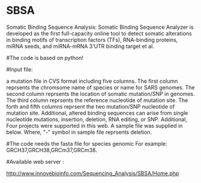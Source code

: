 # SBSA
Somatic Binding Sequence Analysis: Somatic Binding Sequence Analyzer is developed as the first full-capacity online tool to detect somatic alterations in binding motifs of transcription factors (TFs), RNA-binding proteins, miRNA seeds, and miRNA-mRNA 3’UTR binding target et al.

#The code is based on python!

#Input file:

a mutation file in CVS format including five columns. 
The first column reprsents the chromsome name of species or name for SARS genomes. 
The second column reprsents the location of somatic mutation/SNP in genomes. 
The third column reprsents the reference nucleotide of mutation site. 
The forth and fifth columns reprsent the two mutation/SNP nucleotide of mutation site. 
Additional, altered binding sequences can arise from single nucleotide mutations, insertion, deletion, RNA editing, or SNP. Additional, Four projects were supported in this web. A sample file was supplied in below. Where, "-" symbol in sample file reprsents deletion.


#The code needs the fasta file for species genomic For example: GRCH37,GRCH38,GRCm37,GRCm38.



#Available web server : 

http://www.innovebioinfo.com/Sequencing_Analysis/SBSA/Home.php




